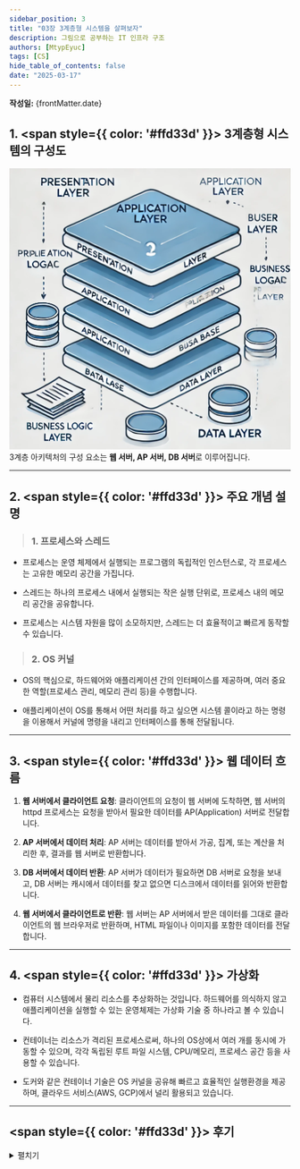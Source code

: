 ```yaml
---
sidebar_position: 3
title: "03장 3계층형 시스템을 살펴보자"
description: 그림으로 공부하는 IT 인프라 구조
authors: [MtypEyuc]
tags: [CS]
hide_table_of_contents: false
date: "2025-03-17"
---
```

**작성일:** {frontMatter.date}

## 1.  <span style={{ color: '#ffd33d' }}> 3계층형 시스템의 구성도 </span>
![01.webp](../../../static/img/%EA%B7%B8%EB%A6%BC%EC%9C%BC%EB%A1%9C%20%EA%B3%B5%EB%B6%80%ED%95%98%EB%8A%94%20IT%20%EC%9D%B8%ED%94%84%EB%9D%BC%20%EA%B5%AC%EC%A1%B0/03/01.webp)
3계층 아키텍처의 구성 요소는 **웹 서버, AP 서버, DB 서버**로 이루어집니다.

---
## 2.  <span style={{ color: '#ffd33d' }}> 주요 개념 설명 </span>
>### 1. 프로세스와 스레드 

- 프로세스는 운영 체제에서 실행되는 프로그램의 독립적인 인스턴스로, 각 프로세스는 고유한 메모리 공간을 가집니다.  

- 스레드는 하나의 프로세스 내에서 실행되는 작은 실행 단위로, 프로세스 내의 메모리 공간을 공유합니다.  

- 프로세스는 시스템 자원을 많이 소모하지만, 스레드는 더 효율적이고 빠르게 동작할 수 있습니다.

>### 2. OS 커널

- OS의 핵심으로, 하드웨어와 애플리케이션 간의 인터페이스를 제공하며, 여러 중요한 역할(프로세스 관리, 메모리 관리 등)을 수행합니다.  

- 애플리케이션이 OS를 통해서 어떤 처리를 하고 싶으면 시스템 콜이라고 하는 명령을 이용해서 커널에 명령을 내리고 인터페이스를 통해 전달됩니다.

---
## 3.  <span style={{ color: '#ffd33d' }}> 웹 데이터 흐름 </span>

1. **웹 서버에서 클라이언트 요청**: 클라이언트의 요청이 웹 서버에 도착하면, 웹 서버의 httpd 프로세스는 요청을 받아서 필요한 데이터를 AP(Application) 서버로 전달합니다.  

2. **AP 서버에서 데이터 처리**: AP 서버는 데이터를 받아서 가공, 집계, 또는 계산을 처리한 후, 결과를 웹 서버로 반환합니다.  

3. **DB 서버에서 데이터 반환**: AP 서버가 데이터가 필요하면 DB 서버로 요청을 보내고, DB 서버는 캐시에서 데이터를 찾고 없으면 디스크에서 데이터를 읽어와 반환합니다.  

4. **웹 서버에서 클라이언트로 반환**: 웹 서버는 AP 서버에서 받은 데이터를 그대로 클라이언트의 웹 브라우저로 반환하며, HTML 파일이나 이미지를 포함한 데이터를 전달합니다.

---
## 4.  <span style={{ color: '#ffd33d' }}> 가상화 </span>

- 컴퓨터 시스템에서 물리 리소스를 추상화하는 것입니다. 하드웨어를 의식하지 않고 애플리케이션을 실행할 수 있는 운영체제는 가상화 기술 중 하나라고 볼 수 있습니다.  

- 컨테이너는 리소스가 격리된 프로세스로써, 하나의 OS상에서 여러 개를 동시에 가동할 수 있으며, 각각 독립된 루트 파일 시스템, CPU/메모리, 프로세스 공간 등을 사용할 수 있습니다.  

- 도커와 같은 컨테이너 기술은 OS 커널을 공유해 빠르고 효율적인 실행환경을 제공하며, 클라우드 서비스(AWS, GCP)에서 널리 활용되고 있습니다.

---
## <span style={{ color: '#ffd33d' }}> 후기 </span>
<details>
<summary> 펼치기 </summary>

**Liked** : 좋았던 점은 무엇인가?
- 웹 데이터 흐름
    - 서버 간의 데이터 흐름이 명확히 설명되어 시스템 동작 원리를 쉽게 이해할 수 있었습니다.

**Lacked** : 아쉬웠던 점, 부족한 점은 무엇인가?
- 가상 머신 사용
    - 도커와 AWS를 배웠던 적이 있었는데, AWS는 비용 문제 때문에 제대로 활용하지 못했던 적이 있었습니다. 

**Learned** : 배운 점은 무엇인가? (깨달은것, 인사이트, 기억하고 싶은 것 등)
- 주요 개념
    - 3계층형 시스템의 구성의 개념을 흐름을 배우고 더 나아가 가상화와 컨테이너 기술을 사용할 수 있다는 점을 알게 되었습니다.


**Longed for** : 앞으로 바라는 것은 무엇인가? (앞으로 어떤 행동을 할것인지)
- 가상화 실무 적용
    - 도커 컨테이너는 IT 기술에서 반드시 배워야 하는 것으로 알고 있기 때문에 실사용 사례를 배워야 할 것입니다.
</details>
